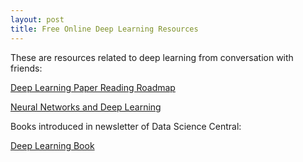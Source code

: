 ```yaml
---
layout: post
title: Free Online Deep Learning Resources
---
```


These are resources related to deep learning from conversation with friends:

[Deep Learning Paper Reading Roadmap](https://github.com/songrotek/Deep-Learning-Papers-Reading-Roadmap)

[Neural Networks and Deep Learning](http://neuralnetworksanddeeplearning.com/)

Books introduced in newsletter of Data Science Central:

[Deep Learning Book](http://www.deeplearningbook.org/)
